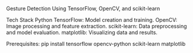 Gesture Detection Using TensorFlow, OpenCV, and scikit-learn

Tech Stack
Python
TensorFlow: Model creation and training.
OpenCV: Image processing and feature extraction.
scikit-learn: Data preprocessing and model evaluation.
matplotlib: Visualizing data and results.


Prerequisites:
pip install tensorflow opencv-python scikit-learn matplotlib
